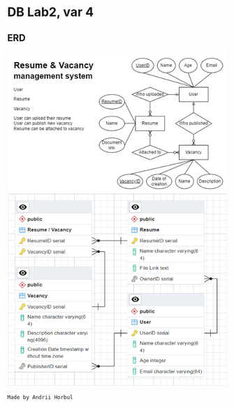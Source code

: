 # DB Lab2, var 4

## ERD

<p align="center">
<img src="./ERD/ERD-1.png" alt="image" width="500" height="auto">
<img src="./ERD/ERD-2.png" alt="image" width="500" height="auto">
</p>

`Made by Andrii Horbul`